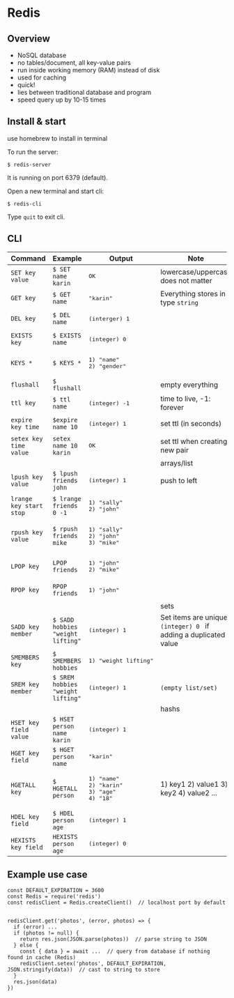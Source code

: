 # Redis

## Overview
- NoSQL database
- no tables/document, all key-value pairs
- run inside working memory (RAM) instead of disk
- used for caching
- quick!
- lies between traditional database and program
- speed query up by 10-15 times

## Install & start
use homebrew to install in terminal

To run the server:
```
$ redis-server
```
It is running on port 6379 (default). 

Open a new terminal and start cli:
```
$ redis-cli
```
Type `quit` to exit cli. 

## CLI
| Command | Example | Output | Note |
| -------- | ------- | ------- | ------- |
| `SET key value` | `$ SET name karin` | <pre>OK</pre> | lowercase/uppercase does not matter |
| `GET key` | `$ GET name` | <pre>"karin"</pre> | Everything stores in type `string` | 
| `DEL key` | `$ DEL name` | <pre>(interger) 1</pre> |  |
| `EXISTS key` | `$ EXISTS name` | <pre>(integer) 0</pre> |  |
| `KEYS *` | `$ KEYS *` | <pre>1) "name" <br>2) "gender"</pre> |  |
| `flushall` | `$ flushall` |  | empty everything |
| `ttl key` | `$ ttl name` | <pre>(integer) -1</pre> | time to live, -1: forever |
| `expire key time` | `$expire name 10` | <pre>(integer) 1</pre> | set ttl (in seconds) |
| `setex key time value` | `setex name 10 karin` | <pre>OK</pre> | set ttl when creating new pair |
|  |  |  | arrays/list |
| `lpush key value` | `$ lpush friends john` | <pre>(integer) 1</pre> | push to left |
| `lrange key start stop` | `$ lrange friends 0 -1` | <pre>1) "sally" <br>2) "john"</pre> |  |
| `rpush key value` | `$ rpush friends mike` | <pre>1) "sally" <br>2) "john" <br>3) "mike"</pre> |  |
| `LPOP key` | `LPOP friends` | <pre>1) "john" <br>2) "mike"</pre> |  |
| `RPOP key` | `RPOP friends` | <pre>1) "john"</pre> |  |
|  |  |  | sets |
| `SADD key member` | `$ SADD hobbies "weight lifting"` | <pre>(integer) 1</pre> | Set items are unique. `(integer) 0 ` if adding a duplicated value |
| `SMEMBERS key` | `$ SMEMBERS hobbies` | <pre>1) "weight lifting"</pre> |  |
| `SREM key member` | `$ SREM hobbies "weight lifting"` | <pre>(integer) 1</pre> | `(empty list/set)` |
|  |  |  | hashs |
| `HSET key field value` | `$ HSET person name karin` | <pre>(integer) 1</pre> |  |
| `HGET key field` | `$ HGET person name` | <pre>"karin"</pre> |  |
| `HGETALL key` | `$ HGETALL person` | <pre>1) "name" <br>2) "karin"<br>3) "age" <br>4) "18"</pre> | 1) key1 2) value1 3) key2 4) value2 ... |
| `HDEL key field` | `$ HDEL person age` | <pre>(integer) 1</pre> |  |
| `HEXISTS key field` | `HEXISTS person age` | <pre>(integer) 0</pre> |  |

## Example use case
```
const DEFAULT_EXPIRATION = 3600
const Redis = require('redis')
const redisClient = Redis.createClient()  // localhost port by default


redisClient.get('photos', (error, photos) => {
  if (error) ...
  if (photos != null) {
    return res.json(JSON.parse(photos))  // parse string to JSON
  } else {
    const { data } = await ...  // query from database if nothing found in cache (Redis)
    redisClient.setex('photos', DEFAULT_EXPIRATION, JSON.stringify(data))  // cast to string to store
  }
  res.json(data)
})
```



